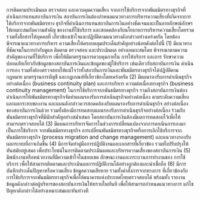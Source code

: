 การติดตามประเมินผล ตรวจสอบ และควบคุมความเสี่ยง
จากการใช้บริการจากพันธมิตรทางธุรกิจที่ดำเนินการแทนสถาบันการเงิน
สถาบันการเงินต้องกําหนดแนวทางการบริหารความเสี่ยงที่เกิดจากการใช้บริการจากพันธมิตรทาง
ธุรกิจที่ดำเนินการแทนสถาบันการเงินอย่างชัดเจนและเป็นลายลักษณ์อักษร ให้เหมาะสมกับความสำคัญ
ของงานที่ใช้บริการ และสอดคล้องกับนโยบายการบริหารความเสี่ยงโดยรวม รวมทั้งสื่อสารให้บุคคลที่
เกี่ยวข้องเข้าใจและปฏิบัติตามแนวทางดังกล่าวอย่างเคร่งครัด โดยต้องพิจารณาแนวทางการบริหาร
ความเสี่ยงให้ครอบคลุมประเด็นสำคัญอย่างน้อยดังต่อไปนี้
(1) มีแนวทางที่ชัดเจนในการกำกับดูแล ติดตาม ตรวจสอบ และประเมินผล อย่างเหมาะสมโดย
พิจารณาตามความสำคัญของงานที่ใช้บริการ เพื่อให้มีมาตรฐานการควบคุมภายใน การให้บริการ และการ
รักษาความปลอดภัยเกี่ยวกับข้อมูลของสถาบันการเงินและข้อมูลของผู้ใช้บริการ เช่นเดียวกับสถาบันการเงิน
ดำเนินการเอง รวมทั้งต้องตรวจสอบให้แน่ใจว่าทั้งสถาบันการเงินและพันธมิตรทางธุรกิจได้ปฏิบัติตามกฎหมาย
มาตรฐานการบัญชี และกฎเกณฑ์ที่เกี่ยวข้องโดยเคร่งครัด
(2) มีแผนรองรับการดำเนินธุรกิจอย่างต่อเนื่อง (business continuity plan) และการบริหาร
ความต่อเนื่องทางธุรกิจ (business continuity management) ในการใช้บริการจากพันธมิตรทางธุรกิจ
รวมถึงสถาบันการเงินต้องดำเนินการให้พันธมิตรทางธุรกิจจัดทำแผนรองรับการดำเนินธุรกิจอย่างต่อเนื่อง
ตามระดับความเสี่ยงและผลกระทบของงาน และแผนดังกล่าวควรสอดคล้องกับแผนรองรับการดำเนินธุรกิจ
อย่างต่อเนื่องของสถาบันการเงินด้วย รวมทั้งต้องมีการทดสอบแผนรองรับการดำเนินธุรกิจอย่างต่อเนื่อง
ร่วมกับพันธมิตรทางธุรกิจที่มีนัยสำคัญอย่างสม่ำเสมอ โดยสถาบันการเงินต้องมีผลการทดสอบไว้เพื่อให้
สามารถตรวจสอบได้
(3) มีแผนการบริหารจัดการในช่วงการเปลี่ยนแปลงจากการดาเนินการเองมาเป็นการใช้บริการ
จากพันธมิตรทางธุรกิจ การเปลี่ยนพันธมิตรทางธุรกิจหรือการเลิกใช้บริการจากพันธมิตรทางธุรกิจ
(process migration and change management) และแนวทางรองรับผลกระทบที่อาจเกิดขึ้น
(4) มีการจัดทำคู่มือการปฏิบัติงานและเอกสารที่เกี่ยวข้อง รวมทั้งปรับปรุงให้ทันสมัยอยู่เสมอ
เพื่อประโยชน์ในการติดตามประเมินผลและบริหารความเสี่ยงของสถาบันการเงิน
(5) มีพนักงานหรือหน่วยงานที่มีความเข้าใจในขอบเขต ลักษณะงานและกระบวนการทำงานของ
การใช้บริการ เพื่อให้สามารถติดตามและประเมินผลการปฏิบัติงานได้อย่างถูกต้องและน่าเชื่อถือ
(6) มีการบันทึกประเด็นปัญหาหรือความเสี่ยง ข้อมูลความเสียหาย รวมทั้งคำสั่งการจากทางการ
ที่เกี่ยวข้องกับการใช้บริการจากพันธมิตรทางธุรกิจเพื่อให้ธนาคารแห่งประเทศไทยตรวจสอบได้ พร้อมทั้ง
รายงานข้อมูลดังกล่าวต่อผู้บริหารของสถาบันการเงินให้ทราบในทันที เพื่อให้สามารถกำหนดแนวทางการ
แก้ไขปัญหาดังกล่าวได้อย่างเหมาะสมและทันท่วงที
